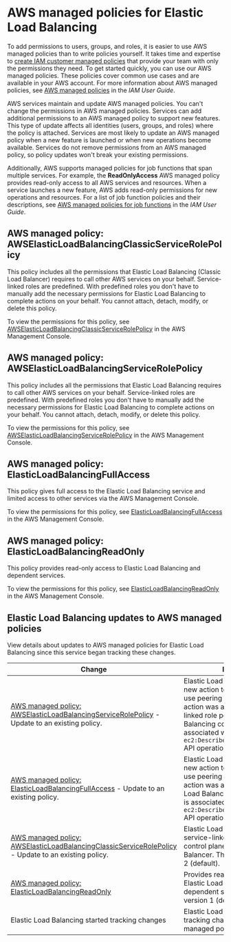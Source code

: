 # AWS managed policies for Elastic Load Balancing<a name="managed-policies"></a>

To add permissions to users, groups, and roles, it is easier to use AWS managed policies than to write policies yourself\. It takes time and expertise to [create IAM customer managed policies](https://docs.aws.amazon.com/IAM/latest/UserGuide/access_policies_create-console.html) that provide your team with only the permissions they need\. To get started quickly, you can use our AWS managed policies\. These policies cover common use cases and are available in your AWS account\. For more information about AWS managed policies, see [AWS managed policies](https://docs.aws.amazon.com/IAM/latest/UserGuide/access_policies_managed-vs-inline.html#aws-managed-policies) in the *IAM User Guide*\.

AWS services maintain and update AWS managed policies\. You can't change the permissions in AWS managed policies\. Services can add additional permissions to an AWS managed policy to support new features\. This type of update affects all identities \(users, groups, and roles\) where the policy is attached\. Services are most likely to update an AWS managed policy when a new feature is launched or when new operations become available\. Services do not remove permissions from an AWS managed policy, so policy updates won't break your existing permissions\.

Additionally, AWS supports managed policies for job functions that span multiple services\. For example, the **ReadOnlyAccess** AWS managed policy provides read\-only access to all AWS services and resources\. When a service launches a new feature, AWS adds read\-only permissions for new operations and resources\. For a list of job function policies and their descriptions, see [AWS managed policies for job functions](https://docs.aws.amazon.com/IAM/latest/UserGuide/access_policies_job-functions.html) in the *IAM User Guide*\.

## AWS managed policy: AWSElasticLoadBalancingClassicServiceRolePolicy<a name="AWSElasticLoadBalancingClassicServiceRolePolicy"></a>

This policy includes all the permissions that Elastic Load Balancing \(Classic Load Balancer\) requires to call other AWS services on your behalf\. Service\-linked roles are predefined\. With predefined roles you don't have to manually add the necessary permissions for Elastic Load Balancing to complete actions on your behalf\. You cannot attach, detach, modify, or delete this policy\. 

To view the permissions for this policy, see [AWSElasticLoadBalancingClassicServiceRolePolicy](https://console.aws.amazon.com/iam/home#/policies/arn:aws:iam::aws:policy/AWSElasticLoadBalancingClassicServiceRolePolicy) in the AWS Management Console\.

## AWS managed policy: AWSElasticLoadBalancingServiceRolePolicy<a name="AWSElasticLoadBalancingServiceRolePolicy"></a>

This policy includes all the permissions that Elastic Load Balancing requires to call other AWS services on your behalf\. Service\-linked roles are predefined\. With predefined roles you don't have to manually add the necessary permissions for Elastic Load Balancing to complete actions on your behalf\. You cannot attach, detach, modify, or delete this policy\. 

To view the permissions for this policy, see [AWSElasticLoadBalancingServiceRolePolicy](https://console.aws.amazon.com/iam/home#/policies/arn:aws:iam::aws:policy/AWSElasticLoadBalancingServiceRolePolicy) in the AWS Management Console\.

## AWS managed policy: ElasticLoadBalancingFullAccess<a name="ElasticLoadBalancingFullAccess"></a>

This policy gives full access to the Elastic Load Balancing service and limited access to other services via the AWS Management Console\.

To view the permissions for this policy, see [ElasticLoadBalancingFullAccess](https://console.aws.amazon.com/iam/home#/policies/arn:aws:iam::aws:policy/service-role/ElasticLoadBalancingFullAccess) in the AWS Management Console\.

## AWS managed policy: ElasticLoadBalancingReadOnly<a name="ElasticLoadBalancingReadOnly"></a>

This policy provides read\-only access to Elastic Load Balancing and dependent services\.

To view the permissions for this policy, see [ElasticLoadBalancingReadOnly](https://console.aws.amazon.com/iam/home#/policies/arn:aws:iam::aws:policy/service-role/ElasticLoadBalancingReadOnly) in the AWS Management Console\.

## Elastic Load Balancing updates to AWS managed policies<a name="policy-updates"></a>

View details about updates to AWS managed policies for Elastic Load Balancing since this service began tracking these changes\.


| Change | Description | Date | 
| --- | --- | --- | 
|  [AWS managed policy: AWSElasticLoadBalancingServiceRolePolicy](#AWSElasticLoadBalancingServiceRolePolicy) \- Update to an existing policy\.  |  Elastic Load Balancing added a new action to grant permissions to use peering connections\. This action was added to the service\-linked role policy, for Elastic Load Balancing control plane\. It is associated with the `ec2:DescribeVpcPeeringConnections` API operation\.   | October 11, 2021 | 
|  [AWS managed policy: ElasticLoadBalancingFullAccess](#ElasticLoadBalancingFullAccess) \- Update to an existing policy\.  |  Elastic Load Balancing added a new action to grant permissions to use peering connections\. This action was added to the Elastic Load Balancing full access policy\. It is associated with the `ec2:DescribeVpcPeeringConnections` API operation\.   | October 11, 2021 | 
|  [AWS managed policy: AWSElasticLoadBalancingClassicServiceRolePolicy](#AWSElasticLoadBalancingClassicServiceRolePolicy) \- Update to an existing policy\.  |  Elastic Load Balancing added a service\-linked role policy \(for the control plane\) for the Classic Load Balancer\. This update is for version 2 \(default\)\.   |  October 7, 2019  | 
|  [AWS managed policy: ElasticLoadBalancingReadOnly](#ElasticLoadBalancingReadOnly)  |  Provides read\-only access to Elastic Load Balancing and dependent services\. This is the version 1 \(default\)\.   |  September 20, 2018   | 
|  Elastic Load Balancing started tracking changes  |  Elastic Load Balancing started tracking changes for its AWS managed policies\.   |  July 23, 2021   | 